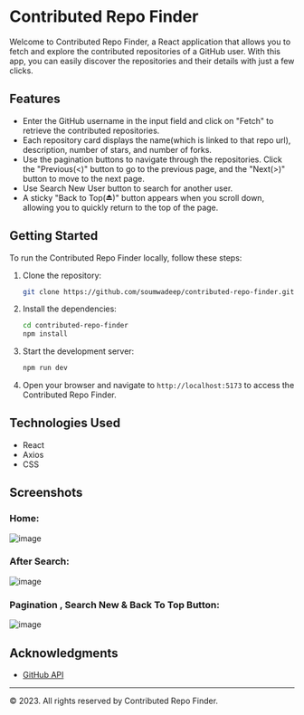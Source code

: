 # Contributed Repo Finder

Welcome to Contributed Repo Finder, a React application that allows you to fetch and explore the contributed repositories of a GitHub user. With this app, you can easily discover the repositories and their details with just a few clicks.

## Features

- Enter the GitHub username in the input field and click on "Fetch" to retrieve the contributed repositories.
- Each repository card displays the name(which is linked to that repo url), description, number of stars, and number of forks.
- Use the pagination buttons to navigate through the repositories. Click the "Previous(<)" button to go to the previous page, and the "Next(>)" button to move to the next page.
- Use Search New User button to search for another user.
- A sticky "Back to Top(⏏)" button appears when you scroll down, allowing you to quickly return to the top of the page.

## Getting Started

To run the Contributed Repo Finder locally, follow these steps:

1. Clone the repository:

   ```bash
   git clone https://github.com/soumwadeep/contributed-repo-finder.git
   ```

2. Install the dependencies:

   ```bash
   cd contributed-repo-finder
   npm install
   ```

5. Start the development server:

   ```bash
   npm run dev
   ```

6. Open your browser and navigate to `http://localhost:5173` to access the Contributed Repo Finder.

## Technologies Used

- React
- Axios
- CSS

## Screenshots

### Home:
![image](https://github.com/soumwadeep/Contributed-Repo-Finder/assets/69720515/99fd3881-3a0c-4f23-aafa-f9c13c2876a2)

### After Search:
![image](https://github.com/soumwadeep/Contributed-Repo-Finder/assets/69720515/d88008a3-b734-4e60-b734-f5942842c5c6)


### Pagination , Search New & Back To Top Button:
![image](https://github.com/soumwadeep/Contributed-Repo-Finder/assets/69720515/9f12362c-173b-490a-8e38-c173d451b335)



## Acknowledgments

- [GitHub API](https://docs.github.com/en/rest)

---

© 2023. All rights reserved by Contributed Repo Finder.
